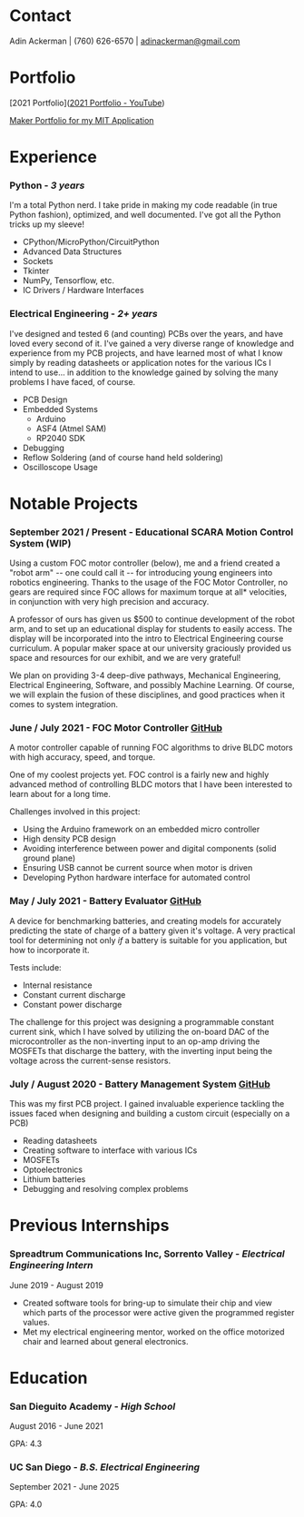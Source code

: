 # Contact

Adin Ackerman | (760) 626-6570 | adinackerman@gmail.com

# Portfolio

[2021 Portfolio]([2021 Portfolio - YouTube](https://www.youtube.com/watch?v=g3itfoOmj-A))

[Maker Portfolio for my MIT Application](https://www.youtube.com/watch?v=01xOdK2FQu4)

# Experience

### **Python** - *3 years*

I'm a total Python nerd. I take pride in making my code readable (in true Python fashion), optimized, and well documented. I've got all the Python tricks up my sleeve!

- CPython/MicroPython/CircuitPython
- Advanced Data Structures
- Sockets
- Tkinter
- NumPy, Tensorflow, etc.
- IC Drivers / Hardware Interfaces

### **Electrical Engineering** - *2+ years*

I've designed and tested 6 (and counting) PCBs over the years, and have loved every second of it. I've gained a very diverse range of knowledge and experience from my PCB projects, and have learned most of what I know simply by reading datasheets or application notes for the various ICs I intend to use... in addition to the knowledge gained by solving the many problems I have faced, of course.

- PCB Design
- Embedded Systems
  - Arduino
  - ASF4 (Atmel SAM)
  - RP2040 SDK
- Debugging
- Reflow Soldering (and of course hand held soldering)
- Oscilloscope Usage

# Notable Projects

### September 2021 / Present - **Educational SCARA Motion Control System** (WIP)

Using a custom FOC motor controller (below), me and a friend created a "robot arm" -- one could call it -- for introducing young engineers into robotics engineering. Thanks to the usage of the FOC Motor Controller, no gears are required since FOC allows for maximum torque at all\* velocities, in conjunction with very high precision and accuracy.

A professor of ours has given us $500 to continue development of the robot arm, and to set up an educational display for students to easily access. The display will be incorporated into the intro to Electrical Engineering course curriculum. A popular maker space at our university graciously provided us space and resources for our exhibit, and we are very grateful!

We plan on providing 3-4 deep-dive pathways, Mechanical Engineering, Electrical Engineering, Software, and possibly Machine Learning. Of course, we will explain the fusion of these disciplines, and good practices when it comes to system integration.

### June / July 2021 - **FOC Motor Controller** [GitHub](https://github.com/AdinAck/Motor-Controller)

A motor controller capable of running FOC algorithms to drive BLDC motors with high accuracy, speed, and torque.

One of my coolest projects yet. FOC control is a fairly new and highly advanced method of controlling BLDC motors that I have been interested to learn about for a long time.

Challenges involved in this project:

- Using the Arduino framework on an embedded micro controller
- High density PCB design
- Avoiding interference between power and digital components (solid ground plane)
- Ensuring USB cannot be current source when motor is driven
- Developing Python hardware interface for automated control

### May / July 2021 - **Battery Evaluator** [GitHub](https://github.com/AdinAck/Battery-Evaluator)

A device for benchmarking batteries, and creating models for accurately predicting the state of charge of a battery given it's voltage. A very practical tool for determining not only *if* a battery is suitable for you application, but how to incorporate it.

Tests include:

- Internal resistance
- Constant current discharge
- Constant power discharge

The challenge for this project was designing a programmable constant current sink, which I have solved by utilizing the on-board DAC of the microcontroller as the non-inverting input to an op-amp driving the MOSFETs that discharge the battery, with the inverting input being the voltage across the current-sense resistors.

### July / August 2020 - **Battery Management System** [GitHub](https://github.com/AdinAck/SuperBMS)

This was my first PCB project. I gained invaluable experience tackling the issues faced when designing and building a custom circuit (especially on a PCB)

- Reading datasheets
- Creating software to interface with various ICs
- MOSFETs
- Optoelectronics
- Lithium batteries
- Debugging and resolving complex problems

# Previous Internships

### **Spreadtrum Communications Inc, Sorrento Valley** - *Electrical Engineering Intern*

June 2019 - August 2019

- Created software tools for bring-up to simulate their chip and view which parts of the processor were active given the programmed register values.
- Met my electrical engineering mentor, worked on the office motorized chair and learned about general electronics.

# Education

### **San Dieguito Academy** - *High School*

August 2016 - June 2021

GPA: 4.3

### **UC San Diego** - *B.S. Electrical Engineering*

September 2021 - June 2025

GPA: 4.0